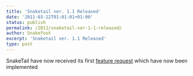 ```yaml
---
title: 'Snaketail ver. 1.1 Released'
date: '2011-03-22T01:01:01+01:00'
status: publish
permalink: /2011/snaketail-ver-1-1-released/
author: Snakefoot
excerpt: 'Snaketail ver. 1.1 Released'
type: post
---
```

SnakeTail have now received its first [feature request](http://code.google.com/p/snaketail-net/issues/list?can=1) which have now been implemented
